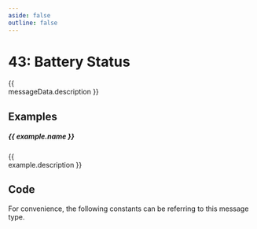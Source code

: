 ```yaml
---
aside: false
outline: false
---
```


<script setup>
import Message from '../../../components/Protocol/Message.vue';
import MessageCodeGen from '../../../components/Protocol/MessageCodeGen.vue'
import PayloadTable from '../../../components/PayloadTable.vue'
import { data as protocolData } from '../../../yaml-data.data.ts'
import { computed } from 'vue'

const messageId = 43
const messageData = computed(() => protocolData?.messages?.[messageId])
const examples = computed(() => messageData.value?.examples || [])
</script>

# 43: Battery Status

<span v-if="messageData?.description" style="white-space: pre-line;">{{ messageData.description }}</span>

<PayloadTable :messageId="messageId" headerText="Payload" :yaml-data="protocolData"/>

<div v-if="examples.length > 0">

## Examples

<div v-for="(example, index) in examples" :key="index">

##### {{ example.name }}

<span v-if="example.description" style="white-space: pre-line;">{{ example.description }}</span>

<Message :byteString="example.bytes" :yaml-data="protocolData" :defaultCollapsed="false" :realDeviceInfo="example.real"/>


</div>

</div>

## Code

For convenience, the following constants can be referring to this message type.

<MessageCodeGen :messageId="messageId" :yaml-data="protocolData"/>
